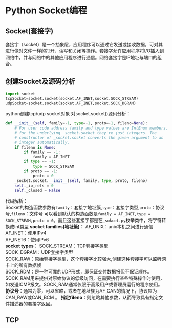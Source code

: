 # Python Socket编程
## Socket(套接字)
套接字（socket）是一个抽象层，应用程序可以通过它发送或接收数据，可对其进行像对文件一样的打开、读写和关闭等操作。套接字允许应用程序将I/O插入到网络中，并与网络中的其他应用程序进行通信。网络套接字是IP地址与端口的组合。
## 创建Socket及源码分析
```python
import socket
tcpSocket=socket.socket(socket.AF_INET,socket.SOCK_STREAM)
udpSocket=socket.socket(socket.AF_INET,socket.SOCK_DGRAM)

```
python创建tcp/udp socket对象
对socket.socket()源码分析：
```python
def __init__(self, family=-1, type=-1, proto=-1, fileno=None):
    # For user code address family and type values are IntEnum members, but
    # for the underlying _socket.socket they're just integers. The
    # constructor of _socket.socket converts the given argument to an
    # integer automatically.
    if fileno is None:
        if family == -1:
            family = AF_INET
        if type == -1:
            type = SOCK_STREAM
        if proto == -1:
            proto = 0
    _socket.socket.__init__(self, family, type, proto, fileno)
    self._io_refs = 0
    self._closed = False
```
代码解析：  
Socket的构造函数参数有`family`：套接字地址簇,`type`：套接字类型,`proto`：协议号,`fileno`：文件号
可以看到默认的构造函数是`family = AF_INET,type = SOCK_STREAM,proto = 0`。而且这些套接字都是在`_sokcet.py`枚举类中，将字符转换成Int类型
**socket families(地址簇)：**
AF_UNIX：unix本机之间进行通信  
AF_INET：使用IPv4  
AF_INET6：使用IPv6  
**socket types：**
SOCK_STREAM：TCP套接字类型  
SOCK_DGRAM：UDP套接字类型  
SOCK_RAW：原始套接字类型，这个套接字比较强大,创建这种套接字可以监听网卡上的所有数据帧  
SOCK_RDM：是一种可靠的UDP形式，即保证交付数据报但不保证顺序。SOCK_RAM用来提供对原始协议的低级访问，在需要执行某些特殊操作时使用，如发送ICMP报文。SOCK_RAM通常仅限于高级用户或管理员运行的程序使用。  
**协议号**：通常为零，可以省略，或者在地址族为AF_CAN的情况下，协议应为CAN_RAW或CAN_BCM 。
**指定fileno**：则忽略其他参数，从而导致具有指定文件描述器的套接字返回。
## TCP



 